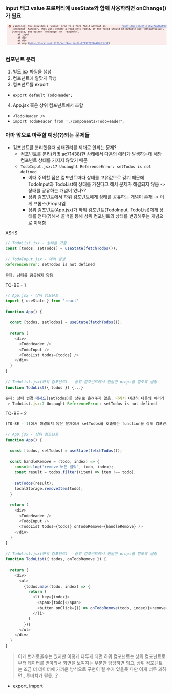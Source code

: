 ### input 태그 value 프로퍼티에 useState와 함께 사용하려면 onChange()가 필요

![alt text](./images/image1.png)

### 컴포넌트 분리

1. 별도 jsx 파일을 생성
2. 컴포넌트에 알맞게 작성
3. 컴포넌트를 export
  - `export default TodoHeader;`
4. App.jsx 혹은 상위 컴포넌트에서 조합
  - `<TodoHeader />`
  - `import TodoHeader from './components/TodoHeader';`

### 아마 앞으로 마주할 예상(?)되는 문제들
- 컴포넌트를 분리했을때 상태관리를 제대로 안되는 문제?
  - 컴포넌트를 분리(커밋:ac71438)한 상태에서 다음의 에러가 발생하는데 해당 컴포넌트 상태를 가지지 않았기 때문
  - `TodoInput.jsx:17 Uncaught ReferenceError: setTodos is not defined`
    - 이때 주의할 점은 컴포넌트마다 상태를 고유값으로 갖기 때문에 TodoInput과 TodoList에 상태를 가진다고 해서 문제가 해결되지 않음 -> 상태를 공유하는 개념이 있나??
    - 상위 컴포넌트에서 하위 컴포넌트에게 상태를 공유하는 개념이 존재 -> 이게 프롭스(Props)임
    - 상위 컴포넌트(App.jsx)가 하위 컴포넌트(TodoInput, TodoList)에게 상태를 전파(?)해서 콜백을 통해 상위 컴포넌트의 상태를 변경해주는 개념으로 이해함

AS-IS
```javascript
// TodoList.jsx - 상태를 가짐
const [todos, setTodos] = useState(fetchTodos());

// TodoInput.jsx - 에러 발생
ReferenceError: setTodos is not defined

문제: 상태를 공유하지 않음
```

TO-BE - 1
```javascript
// App.jsx - 상위 컴포넌트
import { useState } from 'react'
...
function App() {

  const [todos, setTodos] = useState(fetchTodos());

  return (
    <div>
      <TodoHeader />
      <TodoInput />
      <TodoList todos={todos} />
    </div>
  )
}

// TodoList.jsx(하위 컴포넌트) - 상위 컴포넌트에서 전달한 props를 받도록 설정
function TodoList({ todos }) {...}

문제: 상태 변경 메서드(setTodos)를 상위로 올려주지 않음. 따라서 여전히 다음의 에러가 발생
-> TodoList.jsx:7 Uncaught ReferenceError: setTodos is not defined
```

TO-BE - 2
```javascript
[TO-BE - 1]에서 해결되지 않은 문제에서 setTodos를 호출하는 function을 상위 컴포넌트로 옮기고 하위 컴포넌트에게 props로 내려주어야 정상적으로 동작함

// App.jsx - 상위 컴포넌트
function App() {

  const [todos, setTodos] = useState(fetchTodos());

  const handleRemove = (todo, index) => {
    console.log('remove 버튼 클릭', todo, index);
    const result = todos.filter((item) => item !== todo);

    setTodos(result);
    localStorage.removeItem(todo);
  }

  return (
    <div>
      <TodoHeader />
      <TodoInput />
      <TodoList todos={todos} onTodoRemove={handleRemove} />
    </div>
  )
}

// TodoList.jsx(하위 컴포넌트) - 상위 컴포넌트에서 전달한 props를 받도록 설정
function TodoList({ todos, onTodoRemove }) {

  return (
    <div>
      <ul>
        {todos.map((todo, index) => {
          return (
            <li key={index}>
              <span>{todo}</span> 
              <button onClick={() => onTodoRemove(todo, index)}>remove</button>
            </li>
          )
        })}
      </ul>
    </div>
  )
}
```
> 이게 번거로울수는 있지만 이렇게 다루게 되면 하위 컴포넌트는 상위 컴포넌트로부터 데이터를 받아와서 화면을 보여지는 부분만 담당하면 되고, 상위 컴포넌트는 조금 더 데이터에 가까운 방식으로 구현이 될 수가 있을듯
> 다만 이게 너무 과하면.. 투머치가 될듯...?


- export, import
